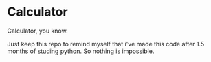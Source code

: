 # Calculator
Calculator, you know.

Just keep this repo to remind myself that i've made this code after 1.5 months of studing python.
So nothing is impossible.
